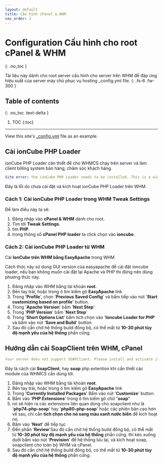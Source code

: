 ```yaml
---
layout: default
title: Cấu hình cPanel & WHM
nav_order: 2
---
```


# Configuration Cấu hình cho root cPanel & WHM
{: .no_toc }

Tài liệu này dành cho root server cấu hình cho server trên WHM để đáp ứng hiệu suất của server máy chủ phục vụ hosting \_config.yml file.
{: .fs-6 .fw-300 }

## Table of contents
{: .no_toc .text-delta }

1. TOC
{:toc}

---

View this site's [\_config.yml](https://github.com/just-the-docs/just-the-docs/tree/main/_config.yml) file as an example.

## Cài ionCube PHP Loader

ionCube PHP Loader cân thiết để cho WHMCS chạy trên server và làm client billing system bán hàng, chăm sóc khách hàng.


```yaml
Site error: the ionCube PHP Loader needs to be installed. This is a widely used PHP extension for running ionCube protected PHP code, website security and malware blocking. Please visit get-loader.ioncube.com for install assistance.
```
Đây là lỗi do chưa cài đặt và kích hoạt ionCube PHP Loader trên WHM.

### Cách 1: Cài ionCube PHP Loader trong WHM Tweak Settings

Để làm điều này ta sẽ:
1. Đăng nhập vào **cPanel & WHM** dành cho root.
2. Tìm tới **Tweak Settings**.
3. tìm **PHP**.
4. trong thông số **cPanel PHP loader** ta click chọn vào **ioncube**.

### Cách 2: Cài ionCube PHP Loader từ WHM 

Cài **IonCube trên WHM bằng EasyApache** trong WHM

Cách thức này sử dung GUI version của easyapache để cài đặt ioncube loader, nếu bạn không muốn cài đặt lại Apache và PHP thì đừng nên dùng phương thức này.

1. Đăng nhập vào WHM bằng tài khoản **root**.
2. Bên tay trái, hoặc trong ô tìm kiếm gõ **EasyApache** link
3. Trong '**Profile**', chọn '**Previous Saved Config**' và bấm tiếp vào nút '**Start customizing based on profile**' button.
4. Trong '**Apache Version**' bấm '**Next Step**'
5. Trong '**PHP Version**' bấm '**Next Step**'
6. Trong '**Short Options List**' bấm tích chọn vào '**Ioncube Loader for PHP**' và bấm vào nút '**Save and Build**' button.
7. Sau đó cần chờ hệ thống build đồng bộ, có thể mất từ **10-30 phút tùy độ mạnh yếu của hệ thống** phần cứng.

## Hướng dẫn cài SoapClient trên WHM, cPanel
```yaml
Your server does not support SOAPClient. Please install and activate it 
```
Đây là cách cài **SoapClient**, hay **soap** php extention khi cần thiết các module của WHMCS cần dùng tới.

1. Đăng nhập vào WHM bằng tài khoản **root**.
2. Bên tay trái, hoặc trong ô tìm kiếm gõ **EasyApache** link
3. Trong '**Currently Installed Packages**' Bấm vào nút '**Customize**' button.
4. Bấm vào '**PHP Extensions**' trong ô tìm kiếm gõ chữ "**soap**"
5. nó sẽ hiện ra các extensions liên quan dùng cho soapclient như là '**php74-php-soap**' hay '**php80-php-soap**' hoặc các phiên bản cao hơn về sau, chỉ cần **tích chọn cho nó sang màu xanh nước biển** để kích hoạt nó.
6. Bấm vào '**Next**' để tiếp tục
7. Đến phần '**Review**'Sau đó cần chờ hệ thống build đồng bộ, có thể mất từ **10-30 phút tùy độ mạnh yếu của hệ thống** phần cứng. thì kéo xuống dưới bấm vào nút '**Provision**' để hệ thống lưu lại, và kích hoạt soap, soapclient cho toàn bộ WHM và cPanel.
8. Sau đó cần chờ hệ thống build đồng bộ, có thể mất từ **10-30 phút tùy độ mạnh yếu của hệ thống** phần cứng.
